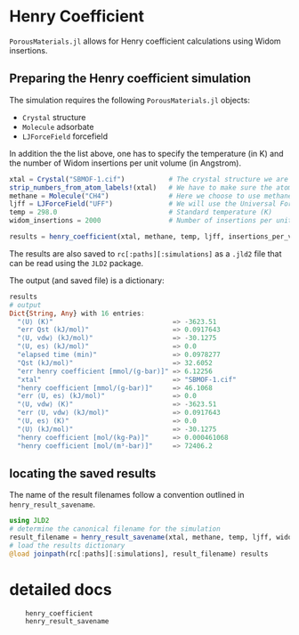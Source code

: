 # Henry Coefficient

`PorousMaterials.jl` allows for Henry coefficient calculations using Widom insertions.

## Preparing the Henry coefficient simulation

The simulation requires the following `PorousMaterials.jl` objects:
* `Crystal` structure
* `Molecule` adsorbate
* `LJForceField` forcefield

In addition the the list above, one has to specify the temperature (in K) and the number of Widom insertions per unit volume (in Angstrom).

```julia
xtal = Crystal("SBMOF-1.cif")           # The crystal structure we are interested in
strip_numbers_from_atom_labels!(xtal)   # We have to make sure the atom species have no numbers appended to them
methane = Molecule("CH4")               # Here we choose to use methane as the adsorbate
ljff = LJForceField("UFF")              # We will use the Universal Force Field (UFF) to calculate the interatomic interactions
temp = 298.0                            # Standard temperature (K)
widom_insertions = 2000                 # Number of insertions per unit volume

results = henry_coefficient(xtal, methane, temp, ljff, insertions_per_volume=widom_insertions)
```

The results are also saved to `rc[:paths][:simulations]` as a `.jld2` file that can be read using the `JLD2` package.

The output (and saved file) is a dictionary:

```julia
results
# output
Dict{String, Any} with 16 entries:
  "⟨U⟩ (K)"                              => -3623.51
  "err Qst (kJ/mol)"                     => 0.0917643
  "⟨U, vdw⟩ (kJ/mol)"                    => -30.1275
  "⟨U, es⟩ (kJ/mol)"                     => 0.0
  "elapsed time (min)"                   => 0.0978277
  "Qst (kJ/mol)"                         => 32.6052
  "err henry coefficient [mmol/(g-bar)]" => 6.12256
  "xtal"                                 => "SBMOF-1.cif"
  "henry coefficient [mmol/(g-bar)]"     => 46.1068
  "err ⟨U, es⟩ (kJ/mol)"                 => 0.0
  "⟨U, vdw⟩ (K)"                         => -3623.51
  "err ⟨U, vdw⟩ (kJ/mol)"                => 0.0917643
  "⟨U, es⟩ (K)"                          => 0.0
  "⟨U⟩ (kJ/mol)"                         => -30.1275
  "henry coefficient [mol/(kg-Pa)]"      => 0.000461068
  "henry coefficient [mol/(m³-bar)]"     => 72406.2
```

## locating the saved results

The name of the result filenames follow a convention outlined in `henry_result_savename`.
```julia
using JLD2
# determine the canonical filename for the simulation
result_filename = henry_result_savename(xtal, methane, temp, ljff, widom_insertions)
# load the results dictionary
@load joinpath(rc[:paths][:simulations], result_filename) results
```

# detailed docs

```@docs
    henry_coefficient
    henry_result_savename
```
